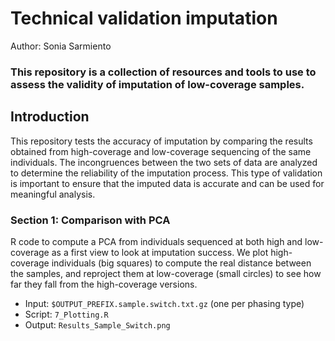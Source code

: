 # Technical validation imputation
Author: Sonia Sarmiento

### This repository is a collection of resources and tools to use to assess the validity of imputation of low-coverage samples. 

## Introduction 
This repository tests the accuracy of imputation by comparing the results obtained from high-coverage and low-coverage sequencing of the same individuals. The incongruences between the two sets of data are analyzed to determine the reliability of the imputation process. This type of validation is important to ensure that the imputed data is accurate and can be used for meaningful analysis. 

### Section 1: Comparison with PCA

R code to compute a PCA from individuals sequenced at both high and low-coverage as a first view to look at imputation success. We plot high-coverage individuals (big squares) to compute the real distance between the samples, and reproject them at low-coverage (small circles) to see how far they fall from the high-coverage versions.

* Input: ```$OUTPUT_PREFIX.sample.switch.txt.gz``` (one per phasing type)
* Script: ```7_Plotting.R```
* Output: ```Results_Sample_Switch.png```

